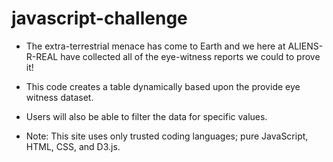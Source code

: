 # javascript-challenge

* The extra-terrestrial menace has come to Earth and we here at ALIENS-R-REAL have collected all of the eye-witness reports we could to prove it!

* This code creates a table dynamically based upon the provide eye witness dataset. 

* Users will also be able to filter the data for specific values.

* Note: This site uses only trusted coding languages; pure JavaScript, HTML, CSS, and D3.js.